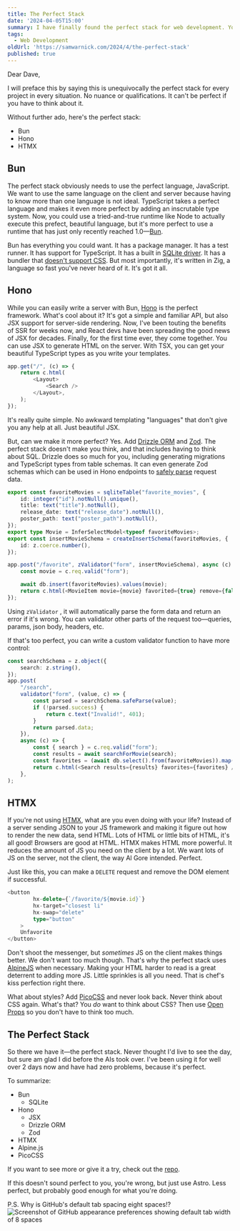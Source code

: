 ```yaml
---
title: The Perfect Stack
date: '2024-04-05T15:00'
summary: I have finally found the perfect stack for web development. You're welcome.
tags:
  - Web Development
oldUrl: 'https://samwarnick.com/2024/4/the-perfect-stack'
published: true
---
```


Dear Dave,

I will preface this by saying this is unequivocally the perfect stack for every project in every situation. No nuance or qualifications. It can't be perfect if you have to think about it.

Without further ado, here's the perfect stack:
- Bun
- Hono
- HTMX

## Bun

The perfect stack obviously needs to use the perfect language, JavaScript. We want to use the same language on the client and server because having to know more than one language is not ideal. TypeScript takes a perfect language and makes it even more perfect by adding an inscrutable type system. Now, you could use a tried-and-true runtime like Node to actually execute this prefect, beautiful language, but it's more perfect to use a runtime that has just only recently reached 1.0—[Bun](https://bun.sh).

Bun has everything you could want. It has a package manager. It has a test runner. It has support for TypeScript. It has a built in [SQLite driver](https://bun.sh/docs/api/sqlite). It has a bundler that [doesn't support CSS](https://github.com/oven-sh/bun/discussions/7119). But most importantly, it's written in Zig, a language so fast you've never heard of it. It's got it all.

## Hono

While you can easily write a server with Bun, [Hono](https://hono.dev) is the perfect framework. What's cool about it? It's got a simple and familiar API, but also JSX support for server-side rendering. Now, I've been touting the benefits of SSR for weeks now, and React devs have been spreading the good news of JSX for decades. Finally, for the first time ever, they come together. You can use JSX to generate HTML on the server. With TSX, you can get your beautiful TypeScript types as you write your templates.

```ts
app.get("/", (c) => {
	return c.html(
		<Layout>
			<Search />
		</Layout>,
	);
});
```

It's really quite simple. No awkward templating "languages" that don't give you any help at all. Just beautiful JSX.

But, can we make it more perfect? Yes. Add [Drizzle ORM](https://orm.drizzle.team) and [Zod](https://zod.dev). The perfect stack doesn't make you think, and that includes having to think about SQL. Drizzle does so much for you, including generating migrations and TypeScript types from table schemas. It can even generate Zod schemas which can be used in Hono endpoints to [safely parse](https://lexi-lambda.github.io/blog/2019/11/05/parse-don-t-validate/) request data.

```ts
export const favoriteMovies = sqliteTable("favorite_movies", {
	id: integer("id").notNull().unique(),
	title: text("title").notNull(),
	release_date: text("release_date").notNull(),
	poster_path: text("poster_path").notNull(),
});
export type Movie = InferSelectModel<typeof favoriteMovies>;
export const insertMovieSchema = createInsertSchema(favoriteMovies, {
	id: z.coerce.number(),
});
```

```ts
app.post("/favorite", zValidator("form", insertMovieSchema), async (c) => {
	const movie = c.req.valid("form");

	await db.insert(favoriteMovies).values(movie);
	return c.html(<MovieItem movie={movie} favorited={true} remove={false} />);
});
```

Using `zValidator` , it will automatically parse the form data and return an error if it's wrong. You can validator other parts of the request too—queries, params, json body, headers, etc.

If that's too perfect, you can write a custom validator function to have more control:

```ts
const searchSchema = z.object({
	search: z.string(),
});
app.post(
	"/search",
	validator("form", (value, c) => {
		const parsed = searchSchema.safeParse(value);
		if (!parsed.success) {
			return c.text("Invalid!", 401);
		}
		return parsed.data;
	}),
	async (c) => {
		const { search } = c.req.valid("form");
		const results = await searchForMovie(search);
		const favorites = (await db.select().from(favoriteMovies)).map((r) => r.id);
		return c.html(<Search results={results} favorites={favorites} />);
	},
);
```

## HTMX

If you're not using [HTMX](https://htmx.org), what are you even doing with your life? Instead of a server sending JSON to your JS framework and making it figure out how to render the new data, send HTML. Lots of HTML or little bits of HTML, it's all good! Browsers are good at HTML. HTMX makes HTML more powerful. It reduces the amount of JS you need on the client by a lot. We want lots of JS on the server, not the client, the way Al Gore intended. Perfect.

Just like this, you can make a `DELETE` request and remove the DOM element if successful.

```ts
<button
		hx-delete={`/favorite/${movie.id}`}
		hx-target="closest li"
		hx-swap="delete"
		type="button"
	>
	Unfavorite
</button>
```

Don't shoot the messenger, but _sometimes_ JS on the client makes things better. We don't want too much though. That's why the perfect stack uses [AlpineJS](https://alpinejs.dev) when necessary. Making your HTML harder to read is a great deterrent to adding more JS. Little sprinkles is all you need. That is chef's kiss perfection right there.

What about styles? Add [PicoCSS](https://picocss.com) and never look back. Never think about CSS again. What's that? You _do_ want to think about CSS? Then use [Open Props](https://open-props.style) so you don't have to think too much.

## The Perfect Stack

So there we have it—the perfect stack. Never thought I'd live to see the day, but sure am glad I did before the AIs took over. I've been using it for well over 2 days now and have had zero problems, because it's perfect.

To summarize:
- Bun
	- SQLite
- Hono
	- JSX
	- Drizzle ORM
	- Zod
- HTMX
- Alpine.js
- PicoCSS

If you want to see more or give it a try, check out the [repo](https://github.com/samwarnick/the-perfect-stack-demo).

If this doesn't sound perfect to you, you're wrong, but just use Astro. Less perfect, but probably good enough for what you're doing.

P.S. Why is GitHub's default tab spacing eight spaces!?
![Screenshot of GitHub appearance preferences showing default tab width of 8 spaces](/media/2024-04-05-github-tab-width.png)
